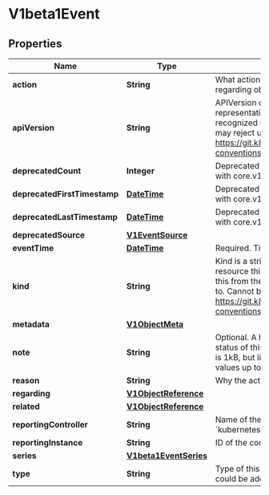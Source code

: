 

# V1beta1Event

## Properties

Name | Type | Description | Notes
------------ | ------------- | ------------- | -------------
**action** | **String** | What action was taken/failed regarding to the regarding object. |  [optional]
**apiVersion** | **String** | APIVersion defines the versioned schema of this representation of an object. Servers should convert recognized schemas to the latest internal value, and may reject unrecognized values. More info: https://git.k8s.io/community/contributors/devel/api-conventions.md#resources |  [optional]
**deprecatedCount** | **Integer** | Deprecated field assuring backward compatibility with core.v1 Event type |  [optional]
**deprecatedFirstTimestamp** | [**DateTime**](DateTime.md) | Deprecated field assuring backward compatibility with core.v1 Event type |  [optional]
**deprecatedLastTimestamp** | [**DateTime**](DateTime.md) | Deprecated field assuring backward compatibility with core.v1 Event type |  [optional]
**deprecatedSource** | [**V1EventSource**](V1EventSource.md) |  |  [optional]
**eventTime** | [**DateTime**](DateTime.md) | Required. Time when this Event was first observed. | 
**kind** | **String** | Kind is a string value representing the REST resource this object represents. Servers may infer this from the endpoint the client submits requests to. Cannot be updated. In CamelCase. More info: https://git.k8s.io/community/contributors/devel/api-conventions.md#types-kinds |  [optional]
**metadata** | [**V1ObjectMeta**](V1ObjectMeta.md) |  |  [optional]
**note** | **String** | Optional. A human-readable description of the status of this operation. Maximal length of the note is 1kB, but libraries should be prepared to handle values up to 64kB. |  [optional]
**reason** | **String** | Why the action was taken. |  [optional]
**regarding** | [**V1ObjectReference**](V1ObjectReference.md) |  |  [optional]
**related** | [**V1ObjectReference**](V1ObjectReference.md) |  |  [optional]
**reportingController** | **String** | Name of the controller that emitted this Event, e.g. &#x60;kubernetes.io/kubelet&#x60;. |  [optional]
**reportingInstance** | **String** | ID of the controller instance, e.g. &#x60;kubelet-xyzf&#x60;. |  [optional]
**series** | [**V1beta1EventSeries**](V1beta1EventSeries.md) |  |  [optional]
**type** | **String** | Type of this event (Normal, Warning), new types could be added in the future. |  [optional]



